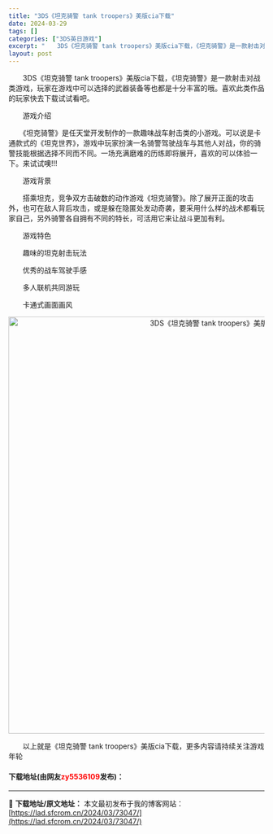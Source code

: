 ```yaml
---
title: "3DS《坦克骑警 tank troopers》美版cia下载"
date: 2024-03-29
tags: []
categories: ["3DS英日游戏"]
excerpt: "　　3DS《坦克骑警 tank troopers》美版cia下载，《坦克骑警》是一款射击对战类游戏，玩家在游戏中可以选择的武器装备等也都是十分丰富的哦。喜欢此类作品的玩家快去下载试试看吧。 　　游戏介绍 　　《坦克骑警》是任天堂开发制作的一款趣味战车射击类的小游戏。可以说是卡通款式的《坦克世界》，游&hellip;"
layout: post
---
```


 <p>　　3DS《坦克骑警 tank troopers》美版cia下载，《坦克骑警》是一款射击对战类游戏，玩家在游戏中可以选择的武器装备等也都是十分丰富的哦。喜欢此类作品的玩家快去下载试试看吧。</p> <p>　　游戏介绍</p> <p>　　《坦克骑警》是任天堂开发制作的一款趣味战车射击类的小游戏。可以说是卡通款式的《坦克世界》，游戏中玩家扮演一名骑警驾驶战车与其他人对战，你的骑警技能根据选择不同而不同。一场充满磨难的历练即将展开，喜欢的可以体验一下。来试试噢!!!</p> <p>　　游戏背景</p> <p>　　搭乘坦克，竞争双方击破数的动作游戏《坦克骑警》。除了展开正面的攻击外，也可在敌人背后攻击，或是躲在隐匿处发动奇袭，要采用什么样的战术都看玩家自己，另外骑警各自拥有不同的特长，可活用它来让战斗更加有利。</p> <p>　　游戏特色</p> <p>　　趣味的坦克射击玩法</p> <p>　　优秀的战车驾驶手感</p> <p>　　多人联机共同游玩</p> <p>　　卡通式画面画风</p> <p align="center"><img align="" border="0" src="https://lad.sfcrom.cn/wp-content/uploads/2024/03/20240329_6606326c6bdfc.jpg" width="820" alt="3DS《坦克骑警 tank troopers》美版cia下载" /></p> <p>　　以上就是《坦克骑警 tank troopers》美版cia下载，更多内容请持续关注游戏年轮</p> <p><h4>下载地址(由网友<font color="red">zy5536109</font>发布)：</h4></p> 

---
📖 **下载地址/原文地址：** 本文最初发布于我的博客网站：[https://lad.sfcrom.cn/2024/03/73047/](https://lad.sfcrom.cn/2024/03/73047/)
